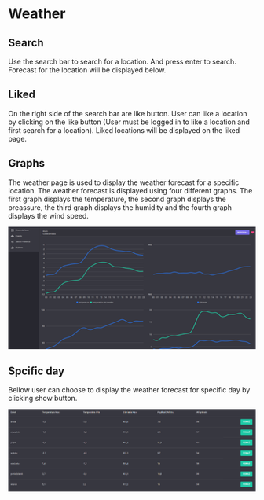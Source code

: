 # Weather

## Search

Use the search bar to search for a location. And press enter to search. Forecast for the location will be displayed below.

## Liked

On the right side of the search bar are like button. User can like a location by clicking on the like button (User must be logged in to like a location and first search for a location). Liked locations will be displayed on the liked page.

## Graphs

The weather page is used to display the weather forecast for a specific location. The weather forecast is displayed using four different graphs. The first graph displays the temperature, the second graph displays the preassure, the third graph displays the humidity and the fourth graph displays the wind speed.

![Weather](images/weather-1.png)

## Spcific day

Bellow user can choose to display the weather forecast for specific day by clicking show button.

![Weather](images/weather-2.png)
